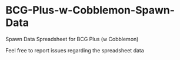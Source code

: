 # BCG-Plus-w-Cobblemon-Spawn-Data
Spawn Data Spreadsheet for BCG Plus (w Cobblemon)

Feel free to report issues regarding the spreadsheet data
